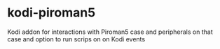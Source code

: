 # kodi-piroman5
Kodi addon for interactions with Piroman5 case and peripherals on that case and option to run scrips on on Kodi events
